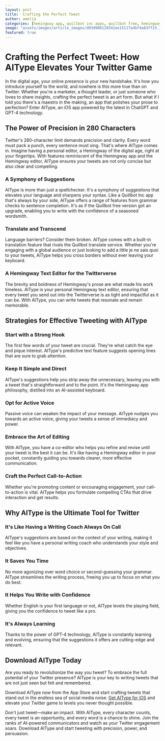 ```yaml
---
layout: post
title:  Crafting the Perfect Tweet
author: amelia
categories: [hemingway app, quillbot inc apps, quillbot free, hemingway editor, quillbot app download, hemingway text editor, quillbot translate]
image: "assets/images/article_images/d93d900129341ee15117adbf4a83ff23.jpg"
featured: true
---
```


# Crafting the Perfect Tweet: How AIType Elevates Your Twitter Game

In the digital age, your online presence is your new handshake. It's how you introduce yourself to the world, and nowhere is this more true than on Twitter. Whether you're a marketer, a thought leader, or just someone who loves to share insights, crafting the perfect tweet is an art form. But what if I told you there's a maestro in the making, an app that polishes your prose to perfection? Enter AIType, an iOS app powered by the latest in ChatGPT and GPT-4 technology.

## The Power of Precision in 280 Characters

Twitter's 280-character limit demands precision and clarity. Every word must pack a punch, every sentence must sing. That's where AIType comes in. Imagine having a personal editor, a Hemingway of the digital age, right at your fingertips. With features reminiscent of the Hemingway app and the Hemingway editor, AIType ensures your tweets are not only concise but also clear and compelling.

### A Symphony of Suggestions

AIType is more than just a spellchecker. It's a symphony of suggestions that elevates your language and sharpens your syntax. Like a Quillbot Inc app that's always by your side, AIType offers a range of features from grammar checks to sentence completion. It's as if the Quillbot free version got an upgrade, enabling you to write with the confidence of a seasoned wordsmith.

### Translate and Transcend

Language barriers? Consider them broken. AIType comes with a built-in translation feature that rivals the Quillbot translate service. Whether you're engaging with a global audience or just looking to add a little je ne sais quoi to your tweets, AIType helps you cross borders without ever leaving your keyboard.

### A Hemingway Text Editor for the Twitterverse

The brevity and boldness of Hemingway's prose are what made his work timeless. AIType is your personal Hemingway text editor, ensuring that every tweet you send out into the Twitterverse is as tight and impactful as it can be. With AIType, you can write tweets that resonate and remain memorable.

## Strategies for Effective Tweeting with AIType

### Start with a Strong Hook

The first few words of your tweet are crucial. They're what catch the eye and pique interest. AIType's predictive text feature suggests opening lines that are sure to grab attention.

### Keep It Simple and Direct

AIType's suggestions help you strip away the unnecessary, leaving you with a tweet that's straightforward and to the point. It's the Hemingway app philosophy, distilled into an AI-assisted keyboard.

### Opt for Active Voice

Passive voice can weaken the impact of your message. AIType nudges you towards an active voice, giving your tweets a sense of immediacy and power.

### Embrace the Art of Editing

With AIType, you have a co-editor who helps you refine and revise until your tweet is the best it can be. It's like having a Hemingway editor in your pocket, constantly guiding you towards clearer, more effective communication.

### Craft the Perfect Call-to-Action

Whether you're promoting content or encouraging engagement, your call-to-action is vital. AIType helps you formulate compelling CTAs that drive interaction and get results.

## Why AIType is the Ultimate Tool for Twitter

### It's Like Having a Writing Coach Always On Call

AIType's suggestions are based on the context of your writing, making it feel like you have a personal writing coach who understands your style and objectives.

### It Saves You Time

No more agonizing over word choice or second-guessing your grammar. AIType streamlines the writing process, freeing you up to focus on what you do best.

### It Helps You Write with Confidence

Whether English is your first language or not, AIType levels the playing field, giving you the confidence to tweet like a pro.

### It's Always Learning

Thanks to the power of GPT-4 technology, AIType is constantly learning and evolving, ensuring that the suggestions it offers are cutting-edge and relevant.

## Download AIType Today

Are you ready to revolutionize the way you tweet? To embrace the full potential of your Twitter presence? AIType is your key to writing tweets that are not just seen but felt and remembered.

Download AIType now from the App Store and start crafting tweets that stand out in the endless sea of social media noise. [Get AIType for iOS](https://apps.apple.com/us/app/aitype-grammar-check-keyboard/id6469163944) and elevate your Twitter game to levels you never thought possible.

Don't just tweet—make an impact. With AIType, every character counts, every tweet is an opportunity, and every word is a chance to shine. Join the ranks of AI-powered communicators and watch as your Twitter engagement soars. Download AIType and start tweeting with precision, power, and persuasion.